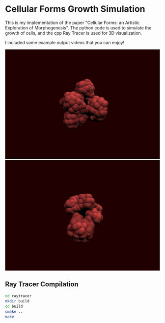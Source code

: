 # Cellular Forms Growth Simulation

This is my implementation of the paper "Cellular Forms: an Artistic Exploration of Morphogenesis".
The python code is used to simulate the growth of cells, and the cpp Ray Tracer is used for 3D visualization.

I included some example output videos that you can enjoy!

![alt text](https://github.com/Mohammad-Af/Cellular-Forms-3D-Simulation/blob/master/simulation/ex1.jpg)
![alt text](https://github.com/Mohammad-Af/Cellular-Forms-3D-Simulation/blob/master/simulation/ex2.jpg)

## Ray Tracer Compilation
```sh
cd raytracer
mkdir build
cd build
cmake ..
make
```
